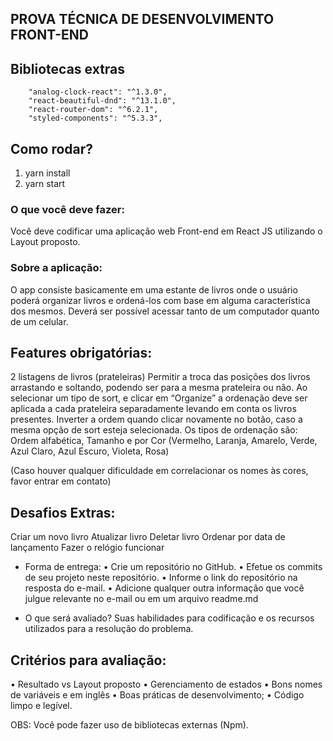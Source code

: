 ## PROVA TÉCNICA DE DESENVOLVIMENTO FRONT-END

## Bibliotecas extras
```
    "analog-clock-react": "^1.3.0",
    "react-beautiful-dnd": "^13.1.0",
    "react-router-dom": "^6.2.1",
    "styled-components": "^5.3.3",
```

## Como rodar?
1. yarn install
2. yarn start

### O que você deve fazer:

Você deve codificar uma aplicação web Front-end em React JS utilizando o Layout proposto.

### Sobre a aplicação:

O app consiste basicamente em uma estante de livros onde o usuário poderá organizar livros e ordená-los com base em alguma característica dos mesmos. Deverá ser possível acessar tanto de um computador quanto de um celular.

## Features obrigatórias:

2 listagens de livros (prateleiras)
Permitir a troca das posições dos livros arrastando e soltando, podendo ser para a mesma prateleira ou não.
Ao selecionar um tipo de sort, e clicar em “Organize” a ordenação deve ser aplicada a cada prateleira separadamente levando em conta os livros presentes.
Inverter a ordem quando clicar novamente no botão, caso a mesma opção de sort esteja selecionada.
Os tipos de ordenação são: Ordem alfabética, Tamanho e por Cor (Vermelho, Laranja, Amarelo, Verde, Azul Claro, Azul Escuro, Violeta, Rosa)

(Caso houver qualquer dificuldade em correlacionar os nomes às cores, favor entrar em contato)

## Desafios Extras:

Criar um novo livro
Atualizar livro
Deletar livro
Ordenar por data de lançamento
Fazer o relógio funcionar

- Forma de entrega:
  • Crie um repositório no GitHub.
  • Efetue os commits de seu projeto neste repositório.
  • Informe o link do repositório na resposta do e-mail.
  • Adicione qualquer outra informação que você julgue relevante no e-mail ou em um arquivo readme.md

- O que será avaliado?
  Suas habilidades para codificação e os recursos utilizados para a resolução do problema.

## Critérios para avaliação:

• Resultado vs Layout proposto
• Gerenciamento de estados
• Bons nomes de variáveis e em inglês
• Boas práticas de desenvolvimento;
• Código limpo e legível.

OBS: Você pode fazer uso de bibliotecas externas (Npm).
